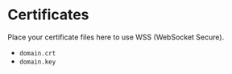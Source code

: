 Certificates
===
Place your certificate files here to use WSS (WebSocket Secure).

* `domain.crt`
* `domain.key`
